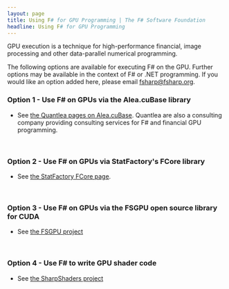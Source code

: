 ```yaml
---
layout: page
title: Using F# for GPU Programming | The F# Software Foundation
headline: Using F# for GPU Programming
---
```


GPU execution is a technique for high-performance financial, image processing and other 
data-parallel numerical programming.

The following options are available for executing F# on the GPU. Further options may be available in the
context of F# or .NET programming.  If you would like an option added here, please email fsharp@fsharp.org.

### Option 1 - Use F# on GPUs via the Alea.cuBase library

* See [the Quantlea pages on Alea.cuBase](http://www.quantalea.net/products/). Quantlea are also a consulting company
  providing consulting services for F# and financial GPU programming.

<br />

### Option 2 - Use F# on GPUs via StatFactory's FCore library

* See [the StatFactory FCore page](http://www.statfactory.co.uk).


<br />

### Option 3 - Use F# on GPUs via the FSGPU open source library for CUDA

* See [the FSGPU project](http://fsgpu.codeplex.com/)

<br />

### Option 4 - Use F# to write GPU shader code

* See [the SharpShaders project](http://github.com/rookboom/SharpShaders/wiki/)

<br />



